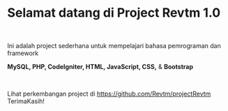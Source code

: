 <h1 > Selamat datang <?php echo $nama ?> di Project <b> Revtm 1.0 </b> </h1 >
</br >
<p > Ini adalah project sederhana untuk mempelajari bahasa pemrograman dan framework</p >
<p > <b >MySQL, PHP, CodeIgniter, HTML, JavaScript, CSS,</b > & <b >Bootstrap</b > </p >

</br >

<p >Lihat perkembangan project di <a href ="https://github.com/Revtm/projectRevtm" >https://github.com/Revtm/projectRevtm</a > TerimaKasih!</p >
